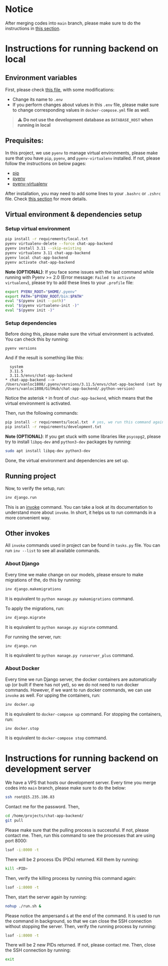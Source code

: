 # Notice
After merging codes into `main` branch, please make sure to do the instructions in [this section](#instructions-for-running-backend-on-development-server).
# Instructions for running backend on local
## Environment variables
First, please check [this file](https://drive.google.com/file/d/1mNtVXMRDJOgGnZNoWOGOx0ZdWK9qY9pp/view), with some modifications:
- Change its name to `.env`
- If you perform changes about values in this `.env` file, please make sure to change corresponding values in `docker-compose.yml` file as well.
> :warning: **Do not use the development database as `DATABASE_HOST` when running in local**

## Prequisites:
In this project, we use `pyenv` to manage virtual environments, please make sure that you have `pip`, `pyenv`, and `pyenv-virtualenv` installed. If not, please follow the instructions on below pages:
- [pip](https://pip.pypa.io/en/stable/installation/)
- [pyenv](https://github.com/pyenv/pyenv#installation)
- [pyenv-virtualenv](https://github.com/pyenv/pyenv-virtualenv)

After installation, you may need to add some lines to your `.bashrc` or `.zshrc` file. Check [this section](https://github.com/pyenv/pyenv#set-up-your-shell-environment-for-pyenv) for more details.

## Virtual environment & dependencies setup
### Setup virtual environment
```bash
pip install -r requirements/local.txt
pyenv virtualenv-delete --force chat-app-backend
pyenv install 3.11 --skip-existing
pyenv virtualenv 3.11 chat-app-backend
pyenv local chat-app-backend
pyenv activate chat-app-backend
```

**Note (OPTIONAL)**: If you face some issues with the last command while running with Pyenv >= 2.0 (Error message: `Failed to activate virtualenv`), please try to add these lines to your `.profile` file:
```bash
export PYENV_ROOT="$HOME/.pyenv"
export PATH="$PYENV_ROOT/bin:$PATH"
eval "$(pyenv init --path)"
eval "$(pyenv virtualenv-init -)"
eval "$(pyenv init -)"
```
### Setup dependencies
Before doing this, please make sure the virtual environment is activated.
You can check this by running:
```
pyenv versions
```
And if the result is something like this:
```
  system
  3.11.5
  3.11.5/envs/chat-app-backend
* chat-app-backend --> /Users/vanloc1808/.pyenv/versions/3.11.5/envs/chat-app-backend (set by /Users/vanloc1808/GitHub/chat-app-backend/.python-version)
```
Notice the asterisk `*` in front of `chat-app-backend`, which means that the virtual environment is activated.

Then, run the following commands:
```bash
pip install -r requirements/local.txt  # yes, we run this command again, as now we are in the virtual environment
pip install -r requirements/development.txt
```

**Note (OPTIONAL)**: If you get stuck with some libraries like `psycopg2`, please try to install `libpq-dev` and `python3-dev` packages by running:
```bash
sudo apt install libpq-dev python3-dev
```

Done, the virtual environment and dependencies are set up.

## Running project
Now, to verify the setup, run:
```bash
inv django.run
```
This is an [invoke](https://www.pyinvoke.org/) command. You can take a look at its documentation to understand more about `invoke`. In short, it helps us to run commands in a more convenient way.

## Other invokes
All `invoke` commands used in project can be found in `tasks.py` file. You can run `inv --list` to see all available commands.
### About Django
Every time we make change on our models, please ensure to make migrations of the, do this by running:
```bash
inv django.makemigrations
```
It is equivalent to `python manage.py makemigrations` command.

To apply the migrations, run:
```bash
inv django.migrate
```
It is equivalent to `python manage.py migrate` command.

For running the server, run:
```bash
inv django.run
```
It is equivalent to `python manage.py runserver_plus` command.
### About Docker
Every time we run Django server, the docker containers are automatically
up (or built if there has not yet), so we do not need to run docker commands.
However, if we want to run docker commands, we can use `invoke` as well.
For upping the containers, run:
```bash
inv docker.up
```
It is equivalent to `docker-compose up` command.
For stopping the containers, run:
```bash
inv docker.stop
```
It is equivalent to `docker-compose stop` command.

# Instructions for running backend on development server
We have a VPS that hosts our development server. Every time you merge codes into `main` branch, please make sure to do the below:
```bash
ssh root@15.235.186.83
```
Contact me for the password.
Then,
```bash
cd /home/projects/chat-app-backend/
git pull
```
Please make sure that the pulling process is successful. If not, please contact me.
Then, run this command to see the processes that are using port 8000:
```bash
lsof -i:8000 -t
```
There will be 2 process IDs (PIDs) returned. Kill them by running:
```bash
kill <PID>
```
Then, verify the killing process by running this command again:
```bash
lsof -i:8000 -t
```
Then, start the server again by running:
```bash
nohup ./run.sh &
```
Please notice the ampersand `&` at the end of the command. It is used to run the command in background, so that we can close the SSH connection without stopping the server.
Then, verify the running process by running:
```bash
lsof -i:8000 -t
```
There will be 2 new PIDs returned. If not, please contact me.
Then, close the SSH connection by running:
```bash
exit
```
